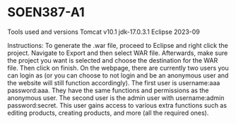 # SOEN387-A1
 
Tools used and versions
Tomcat v10.1
jdk-17.0.3.1
Eclipse 2023-09

Instructions:
To generate the .war file, proceed to Eclipse and right click the project. Navigate to Export and then select WAR file. Afterwards, make sure the project you want is selected and choose the destination for the WAR file. Then click on finish.
On the webpage, there are currently two users you can login as (or you can choose to not login and be an anonymous user and the website will still function accordingly). The first user is username:aaa password:aaa. They have the same functions and permissions as the anonymous user. The second user is the admin user with username:admin password:secret. This user gains access to various extra functions such as editing products, creating products, and more (all the required ones).
